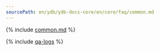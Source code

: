 ```yaml
---
sourcePath: en/ydb/ydb-docs-core/en/core/faq/common.md
---
```


{% include [common.md](_includes/common.md) %}


{% include [qa-logs](../../_includes/qa-logs.md) %}
